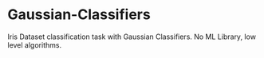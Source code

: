 # Gaussian-Classifiers
Iris Dataset classification task with Gaussian Classifiers. No ML Library, low level algorithms.
